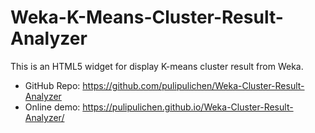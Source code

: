 # Weka-K-Means-Cluster-Result-Analyzer
This is an HTML5 widget for display K-means cluster result from Weka.

* GitHub Repo: https://github.com/pulipulichen/Weka-Cluster-Result-Analyzer
* Online demo: https://pulipulichen.github.io/Weka-Cluster-Result-Analyzer/